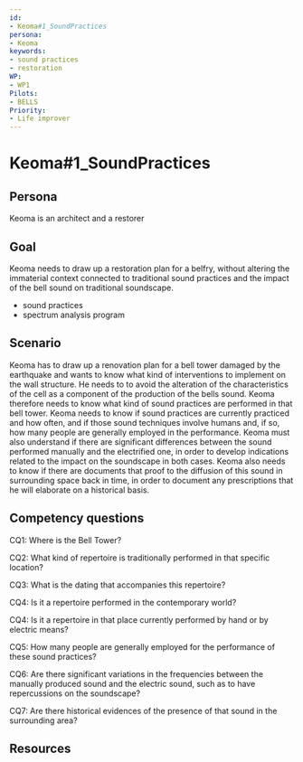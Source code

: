 ```yaml
---
id: 
- Keoma#1_SoundPractices
persona: 
- Keoma
keywords: 
- sound practices
- restoration
WP:
- WP1
Pilots:
- BELLS
Priority:
- Life improver
---
```

# Keoma#1_SoundPractices

## Persona

Keoma is an architect and a restorer
## Goal 

Keoma needs to draw up a restoration plan for a belfry, without altering the immaterial context connected to traditional sound practices and the impact of the bell sound on traditional soundscape.
- sound practices
- spectrum analysis program

## Scenario  

Keoma has to draw up a renovation plan for a bell tower damaged by the earthquake and wants to know what kind of interventions to implement on the wall structure. He needs to to avoid the alteration of the characteristics of the cell as a component of the production of the bells sound. Keoma therefore needs to know what kind of sound practices are performed in that bell tower. Keoma needs to know if sound practices are currently practiced and how often, and if those sound techniques involve humans and, if so, how many people are generally employed in the performance. Keoma must also understand if there are significant differences between the sound performed manually and the electrified one, in order to develop indications related to the impact on the soundscape in both cases. Keoma also needs to know if there are documents that proof to the diffusion of this sound in surrounding space back in time, in order to document any prescriptions that he will elaborate on a historical basis.

## Competency questions 

CQ1: Where is the Bell Tower?

CQ2: What kind of repertoire is traditionally performed in that specific location?

CQ3: What is the dating that accompanies this repertoire?

CQ4: Is it a repertoire performed in the contemporary world?

CQ4: Is it a repertoire in that place currently performed by hand or by electric means?

CQ5: How many people are generally employed for the performance of these sound practices?

CQ6: Are there significant variations in the frequencies between the manually produced sound and the electric sound, such as to have repercussions on the soundscape?

CQ7: Are there historical evidences of the presence of that sound in the surrounding area?

## Resources
